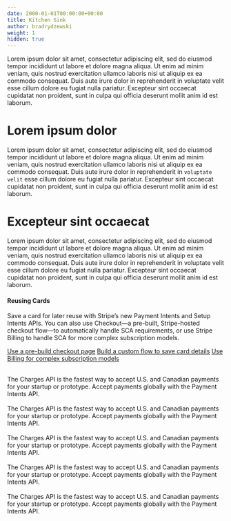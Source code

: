 ```yaml
---
date: 2000-01-01T00:00:00+00:00
title: Kitchen Sink
author: bradrydzewski
weight: 1
hidden: true
---
```



Lorem ipsum dolor sit amet, consectetur adipiscing elit, sed do eiusmod tempor incididunt ut labore et dolore magna aliqua. Ut enim ad minim veniam, quis nostrud exercitation ullamco laboris nisi ut aliquip ex ea commodo consequat. Duis aute irure dolor in reprehenderit in voluptate velit esse cillum dolore eu fugiat nulla pariatur. Excepteur sint occaecat cupidatat non proident, sunt in culpa qui officia deserunt mollit anim id est laborum.

# Lorem ipsum dolor

Lorem ipsum dolor sit amet, consectetur adipiscing elit, sed do eiusmod tempor incididunt ut labore et dolore magna aliqua. Ut enim ad minim veniam, quis nostrud exercitation ullamco laboris nisi ut aliquip ex ea commodo consequat. Duis aute irure dolor in reprehenderit in `voluptate velit` esse cillum dolore eu fugiat nulla pariatur. Excepteur sint occaecat cupidatat non proident, sunt in culpa qui officia deserunt mollit anim id est laborum.


# Excepteur sint occaecat

Lorem ipsum dolor sit amet, consectetur adipiscing elit, sed do eiusmod tempor incididunt ut labore et dolore magna aliqua. Ut enim ad minim veniam, quis nostrud exercitation ullamco laboris nisi ut aliquip ex ea commodo consequat. Duis aute irure dolor in reprehenderit in voluptate velit esse cillum dolore eu fugiat nulla pariatur. Excepteur sint occaecat cupidatat non proident, sunt in culpa qui officia deserunt mollit anim id est laborum.

<div class="card">

#### Reusing Cards

Save a card for later reuse with Stripe’s new Payment Intents and Setup Intents APIs. You can also use Checkout—a pre-built, Stripe-hosted checkout flow—to automatically handle SCA requirements, or use Stripe Billing to handle SCA for more complex subscription models.

[Use a pre-build checkout page](#)
[Build a custom flow to save card details](#)
[Use Billing for complex subscription models](#)
</div>

<br/>

<div class="alert alert-info">
The Charges API is the fastest way to accept U.S. and Canadian payments for your startup or prototype. Accept payments globally with the Payment Intents API.
</div>


<br/>

<div class="alert alert-warn">
The Charges API is the fastest way to accept U.S. and Canadian payments for your startup or prototype. Accept payments globally with the Payment Intents API.
</div>

<br/>

<div class="alert alert-error">
The Charges API is the fastest way to accept U.S. and Canadian payments for your startup or prototype. Accept payments globally with the Payment Intents API.
</div>


<br/>

<div class="alert alert-important">
The Charges API is the fastest way to accept U.S. and Canadian payments for your startup or prototype. Accept payments globally with the Payment Intents API.
</div>

<br/>

<div class="alert alert-success">
The Charges API is the fastest way to accept U.S. and Canadian payments for your startup or prototype. Accept payments globally with the Payment Intents API.
</div>
